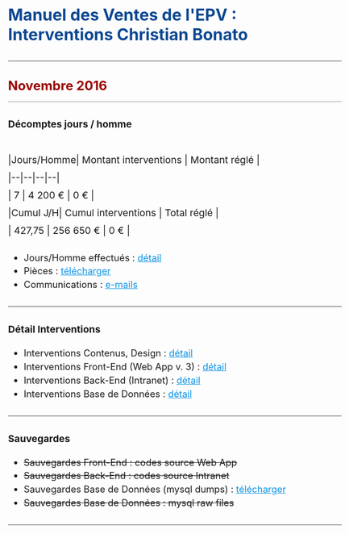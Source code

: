   
# Manuel des Ventes de l'EPV : Interventions Christian Bonato  
  
---  
  
##  **Novembre 2016**   
  

### Décomptes jours / homme  
  

|Jours/Homme| Montant interventions | Montant réglé |  
|--|--|--|--|  
| 7 | 4 200 € | 0 € |  
|**Cumul J/H**|  **Cumul interventions**  |  **Total réglé**  |  
| 427,75 | 256 650 € | 0 € |  
  

 - Jours/Homme effectués : [détail](https://docs.google.com/spreadsheets/d/1gFobnaUWiwnuJppFezrvuSzHNzWKWFzhPUo8Tc68QbY/edit#gid=2015544732)  
 - Pièces : [télécharger](https://drive.google.com/file/d/1d7HbCfYwEcN82QKN63R6XqUhRH84nSG4/view?usp=sharing)  
 - Communications : [e-mails](http://ns367573.ovh.net/castle_intranet/utilities/emails_by_category/2016-11)  

---  
  

### Détail Interventions  
  

- Interventions Contenus, Design : [détail](http://ns367573.ovh.net/castle_intranet/utilities/reorganiser/design/2016-11)    
 - Interventions Front-End  (Web App v. 3) : [détail](http://ns367573.ovh.net/castle_intranet/utilities/reorganiser/web_app_v3/2016-11)  
 - Interventions Back-End (Intranet) : [détail](http://ns367573.ovh.net/castle_intranet/utilities/reorganiser/intranet/2016-11)  
 - Interventions Base de Données : [détail](http://ns367573.ovh.net/castle_intranet/utilities/backend_counter_content/2016-11)  
  
---  

### Sauvegardes  
  
 - ~~Sauvegardes Front-End : codes source Web App~~  
 - ~~Sauvegardes Back-End : codes source Intranet~~  
 - Sauvegardes Base de Données (mysql dumps) : [télécharger](http://ns367573.ovh.net/castle_intranet/utilities/list_webapp_backups/mysql_dumps/2016-11)  
 - ~~Sauvegardes Base de Données : mysql raw files~~  
  
---  
  


<script src="https://code.jquery.com/jquery-3.2.1.min.js"></script>

<script>
  
  $(document).ready(function(){
  
$('a').attr('target','_blank');
  
// force PDF Files to open in new window
    $('a[href$=".pdf"]').attr('target', '_blank');
  });
  
</script>

<style>
body{
  font-size: 1.15rem;
  }
  
  .inner{
      max-width: 75vw;
  }
  
  thead, tr:nth-child(2){
      background: white;
      font-weight: initial !important;
  }
 

strong{
font-weight: normal !important;
}

tbody{
    font-weight: 700 !important;
    color:black;
}

 th {
    font-family: inherit;
    padding: 1rem;
    background: none;
    color: #373737;
    padding: 0.85rem;
    border: 1px solid #373737;
    font-weight: normal !important;
}

 
  h1 {
    margin-top: 3rem;
    font-size: 2rem;
    color: #0c4792;
}  

h2 {
    margin-top: 2rem;
    font-size: 1.6rem;
    padding-bottom: 1rem;
    background: none;
    border-bottom: 1px solid #999;
    color: #990000;
    font-weight: 700 !important;
} 

h2 > strong{
    font-weight: 700 !important;
}


h3 {
    margin-top: 2rem;
    font-size: 1.2rem;
} 

p{
  margin-top: 2.6rem;
  font-size:1.2rem;
  line-height: 2.2rem;
  }
  
 hr {
    height: initial;
    margin-bottom: 0.5rem;
    margin-top: 2rem;
    border: 1px solid #999;
    background: none;
}

li{
padding-top: 0.3rem;
}

a{
color:#0c93e4;
text-decoration: underline;
}

a:visited {
  color: purple;
}

#header_wrap{
display:none;
}

#main_content_wrap{
padding-bottom: 6rem;
}

#footer_wrap{
display:none;
}
</style>

